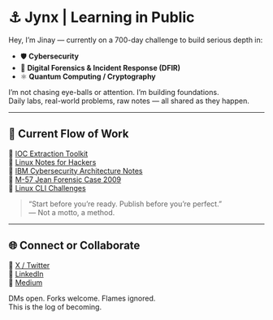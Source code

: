 # ⚓ Jynx | Learning in Public

Hey, I’m Jinay — currently on a 700-day challenge to build serious depth in:

- 🛡️ **Cybersecurity**
- 🧪 **Digital Forensics & Incident Response (DFIR)**
- ⚛️ **Quantum Computing / Cryptography**

I’m not chasing eye-balls or attention. I’m building foundations.  
Daily labs, real-world problems, raw notes — all shared as they happen.

---

## 🧵 Current Flow of Work

📂 [IOC Extraction Toolkit](https://github.com/jynxora/IOC-Extraction-Toolkit/blob/main/README.md)  
📘 [Linux Notes for Hackers](https://github.com/jynxora/Linux-Notes-for-Hackers)  
📎 [IBM Cybersecurity Architecture Notes](https://github.com/jynxora/IBM-cyber-notes)  
🧪 [M-57 Jean Forensic Case 2009](https://github.com/jynxora/M57-Jean-Case-Analysis)  
📝 [Linux CLI Challenges](https://github.com/jynxora/CTF-Challenges-Linux-DFIR-CyberSecurity/blob/main/README.md)

> “Start before you’re ready. Publish before you’re perfect.”  
> — Not a motto, a method.

----------------------------------------------------------------------------------------------------

## 🌐 Connect or Collaborate

📌 [X / Twitter](https://x.com/JynxZero)  
📌 [LinkedIn](https://www.linkedin.com/in/jynxora)  
📌 [Medium](https://medium.com/@jynxora)

DMs open. Forks welcome. Flames ignored.  
This is the log of becoming.
